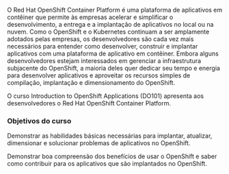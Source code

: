 O Red Hat OpenShift Container Platform é uma plataforma de aplicativos em contêiner que permite às empresas acelerar e simplificar o desenvolvimento, a entrega e a implantação de aplicativos no local ou na nuvem. Como o OpenShift e o Kubernetes continuam a ser amplamente adotados pelas empresas, os desenvolvedores são cada vez mais necessários para entender como desenvolver, construir e implantar aplicativos com uma plataforma de aplicativo em contêiner. Embora alguns desenvolvedores estejam interessados em gerenciar a infraestrutura subjacente do OpenShift, a maioria deles quer dedicar seu tempo e energia para desenvolver aplicativos e aproveitar os recursos simples de compilação, implantação e dimensionamento do OpenShift.

O curso Introduction to OpenShift Applications (DO101) apresenta aos desenvolvedores o Red Hat OpenShift Container Platform.

### Objetivos do curso
Demonstrar as habilidades básicas necessárias para implantar, atualizar, dimensionar e solucionar problemas de aplicativos no OpenShift.

Demonstrar boa compreensão dos benefícios de usar o OpenShift e saber como contribuir para os aplicativos que são implantados no OpenShift.
